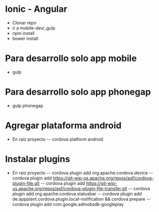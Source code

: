 Ionic - Angular
===========

- Clonar repo
- ir a mobile-dev/_gulp
- npm install
- bower install

Para desarrollo solo app mobile
==========

- gulp

Para desarrollo solo app phonegap
==========

- gulp phonegap

Agregar plataforma android
==========

- En raíz proyecto
-- cordova platform android

Instalar plugins
==========

- En raíz proyecto
-- cordova plugin add org.apache.cordova.device
-- cordova plugin add https://git-wip-us.apache.org/repos/asf/cordova-plugin-file.git
-- cordova plugin add https://git-wip-us.apache.org/repos/asf/cordova-plugin-file-transfer.git
-- cordova plugin add org.apache.cordova.statusbar
-- cordova plugin add de.appplant.cordova.plugin.local-notification && cordova prepare
-- cordova plugin add com.google.admobsdk-googleplay